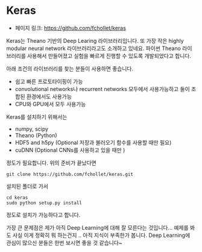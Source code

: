 # Keras
 - 페이지 링크: https://github.com/fchollet/keras

Keras는 Theano 기반의 Deep Learing 라이브러리입니다. 또 가장 작은 highly modular neural network 라이브러리라고도 소개하고 있네요. 파이썬 Theano 라이브러리를 사용해서 만들어졌고 실험을 빠르게 진행할 수 있도록 개발되었다고 합니다.

아래 조건의 라이브러리를 찾는 분들이 사용하면 좋습니다.
* 쉽고 빠른 프로토타이핑이 가능
* convolutional networks나 recurrent networks 모두에서 사용가능하고 둘이 조합된 환경에서도 사용가능
* CPU와 GPU에서 모두 사용가능

Keras를 설치하기 위해서는 

* numpy, scipy
* Theano (Python)
* HDF5 and h5py (Optional 저장과 불러오기 함수를 사용할 때만 필요)
* cuDNN (Optional CNNs를 사용하고 있을 때만 )

정도가 필요합니다. 위의 준비가 끝났다면

```
git clone https://github.com/fchollet/keras.git
```
설치된 폴더로 가서
```
cd keras
sudo python setup.py install
```
정도로 설치가 가능하다고 합니다.

가장 큰 문제점은 제가 아직 Deep Learning에 대해 잘 모른다는 것입니다...
예제를 봐도 사실 이게 정확히 뭐 하는건지 .. 아직 지식이 부족한가 봅니다.
Deep Learning에 관심이 많으신 분들은 한번 보시면 좋을 것 같습니다~

 